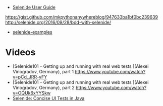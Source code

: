 

* [Selenide User Guide](https://selenide.gitbooks.io/user-guide/content/en/)


https://gist.github.com/mkpythonanywhereblog/947633ba1bf0bc239639
http://selenide.org/2016/09/28/bdd-with-selenide/
* [selenide-examples](https://github.com/selenide-examples)

# Videos
* [Selenide101 – Getting up and running with real web tests ](Alexei Vinogradov, Germany), part 1 
https://www.youtube.com/watch?v=pCd_JRR-yFY
* [Selenide101 – Getting up and running with real web tests ](Alexei Vinogradov, Germany), part 2 
https://www.youtube.com/watch?v=OQUk6xYYSkw
* [Selenide: Concise UI Tests in Java](https://www.youtube.com/watch?v=fR8CyLcxBZ0)

